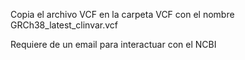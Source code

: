 Copia el archivo VCF en la carpeta VCF con el nombre GRCh38_latest_clinvar.vcf

Requiere de un email para interactuar con el NCBI

